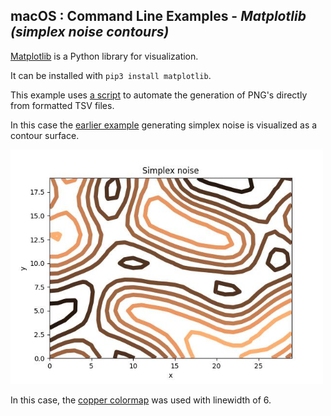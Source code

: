 
## macOS : Command Line Examples - *Matplotlib (simplex noise contours)* 

[Matplotlib](https://matplotlib.org) is a Python library for visualization.

It can be installed with ```pip3 install matplotlib```.

This example uses [a script](tsv_to_contour.py) to automate the generation of PNG's directly from formatted TSV files.

In this case the [earlier example](../mc_07_pip3/) generating simplex noise is visualized as a contour surface.

<img src="contour-simplex_noise-copper.jpg" width=500px>

In this case, the [copper colormap](https://matplotlib.org/stable/users/explain/colors/colormaps.html) was used with linewidth of 6. 


